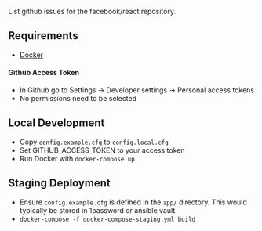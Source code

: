List github issues for the facebook/react repository.

## Requirements
- [Docker](https://docs.docker.com/install/)

#### Github Access Token
- In Github go to Settings -> Developer settings -> Personal access tokens
- No permissions need to be selected

## Local Development
- Copy `config.example.cfg` to `config.local.cfg`
- Set GITHUB_ACCESS_TOKEN to your access token
- Run Docker with `docker-compose up`

## Staging Deployment
- Ensure `config.example.cfg` is defined in the `app/` directory. This would typically be stored in 1password or ansible vault.
- `docker-compose -f docker-compose-staging.yml build`